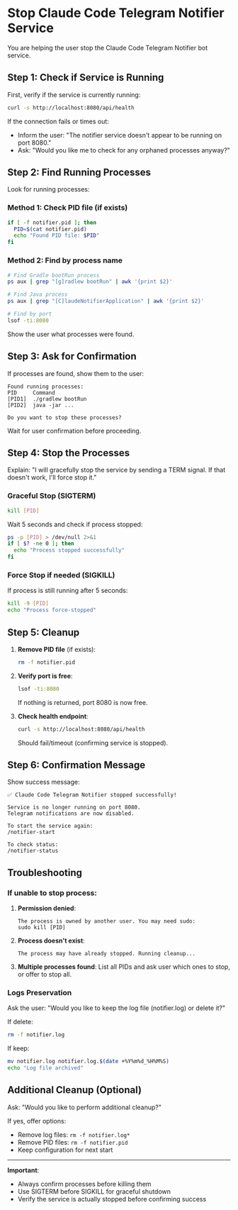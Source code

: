 # Stop Claude Code Telegram Notifier Service

You are helping the user stop the Claude Code Telegram Notifier bot service.

## Step 1: Check if Service is Running

First, verify if the service is currently running:

```bash
curl -s http://localhost:8080/api/health
```

If the connection fails or times out:
- Inform the user: "The notifier service doesn't appear to be running on port 8080."
- Ask: "Would you like me to check for any orphaned processes anyway?"

## Step 2: Find Running Processes

Look for running processes:

### Method 1: Check PID file (if exists)
```bash
if [ -f notifier.pid ]; then
  PID=$(cat notifier.pid)
  echo "Found PID file: $PID"
fi
```

### Method 2: Find by process name
```bash
# Find Gradle bootRun process
ps aux | grep "[g]radlew bootRun" | awk '{print $2}'

# Find Java process
ps aux | grep "[C]laudeNotifierApplication" | awk '{print $2}'

# Find by port
lsof -ti:8080
```

Show the user what processes were found.

## Step 3: Ask for Confirmation

If processes are found, show them to the user:
```
Found running processes:
PID     Command
[PID1]  ./gradlew bootRun
[PID2]  java -jar ...

Do you want to stop these processes?
```

Wait for user confirmation before proceeding.

## Step 4: Stop the Processes

Explain: "I will gracefully stop the service by sending a TERM signal. If that doesn't work, I'll force stop it."

### Graceful Stop (SIGTERM)
```bash
kill [PID]
```

Wait 5 seconds and check if process stopped:
```bash
ps -p [PID] > /dev/null 2>&1
if [ $? -ne 0 ]; then
  echo "Process stopped successfully"
fi
```

### Force Stop if needed (SIGKILL)
If process is still running after 5 seconds:
```bash
kill -9 [PID]
echo "Process force-stopped"
```

## Step 5: Cleanup

1. **Remove PID file** (if exists):
   ```bash
   rm -f notifier.pid
   ```

2. **Verify port is free**:
   ```bash
   lsof -ti:8080
   ```
   If nothing is returned, port 8080 is now free.

3. **Check health endpoint**:
   ```bash
   curl -s http://localhost:8080/api/health
   ```
   Should fail/timeout (confirming service is stopped).

## Step 6: Confirmation Message

Show success message:
```
✅ Claude Code Telegram Notifier stopped successfully!

Service is no longer running on port 8080.
Telegram notifications are now disabled.

To start the service again:
/notifier-start

To check status:
/notifier-status
```

## Troubleshooting

### If unable to stop process:

1. **Permission denied**:
   ```
   The process is owned by another user. You may need sudo:
   sudo kill [PID]
   ```

2. **Process doesn't exist**:
   ```
   The process may have already stopped. Running cleanup...
   ```

3. **Multiple processes found**:
   List all PIDs and ask user which ones to stop, or offer to stop all.

### Logs Preservation

Ask the user: "Would you like to keep the log file (notifier.log) or delete it?"

If delete:
```bash
rm -f notifier.log
```

If keep:
```bash
mv notifier.log notifier.log.$(date +%Y%m%d_%H%M%S)
echo "Log file archived"
```

## Additional Cleanup (Optional)

Ask: "Would you like to perform additional cleanup?"

If yes, offer options:
- Remove log files: `rm -f notifier.log*`
- Remove PID files: `rm -f notifier.pid`
- Keep configuration for next start

---

**Important**:
- Always confirm processes before killing them
- Use SIGTERM before SIGKILL for graceful shutdown
- Verify the service is actually stopped before confirming success
